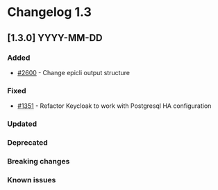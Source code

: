 # Changelog 1.3

## [1.3.0] YYYY-MM-DD

### Added

- [#2600](https://github.com/epiphany-platform/epiphany/issues/2600) - Change epicli output structure

### Fixed

- [#1351](https://github.com/epiphany-platform/epiphany/issues/1351) -  Refactor Keycloak to work with Postgresql HA configuration

### Updated

### Deprecated

### Breaking changes

### Known issues
